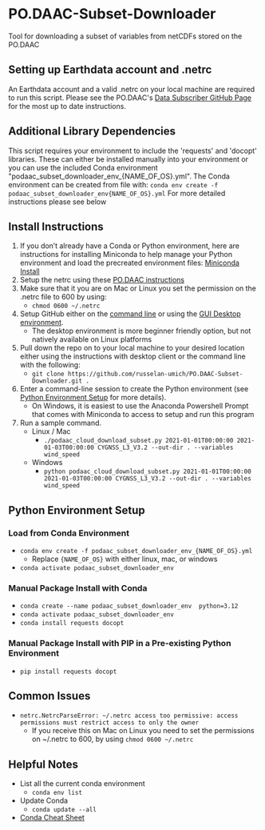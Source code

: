 # PO.DAAC-Subset-Downloader
Tool for downloading a subset of variables from netCDFs stored on the PO.DAAC

## Setting up Earthdata account and .netrc
An Earthdata account and a valid .netrc on your local machine are required to run this script.
Please see the PO.DAAC's [Data Subscriber GitHub Page](https://github.com/podaac/data-subscriber?tab=readme-ov-file#step-1--get-earthdata-login) for the most up to date instructions.

## Additional Library Dependencies
This script requires your environment to include the 'requests' and 'docopt' libraries. These can either be installed manually into your environment or you can use the included Conda environment "podaac_subset_downloader_env_{NAME_OF_OS}.yml". The Conda environment can be created from file with:
`conda env create -f podaac_subset_downloader_env{NAME_OF_OS}.yml`
For more detailed instructions please see below


## Install Instructions
1. If you don’t already have a Conda or Python environment, here are instructions for installing Miniconda to help manage your Python environment and load the precreated environment files: [Miniconda Install](https://docs.anaconda.com/miniconda/install/#quick-command-line-install)
2. Setup the netrc using these [PO.DAAC instructions](https://github.com/podaac/data-subscriber?tab=readme-ov-file#step-1--get-earthdata-login])
3. Make sure that it you are on Mac or Linux you set the permission on the .netrc file to 600 by using:
   - `chmod 0600 ~/.netrc`
4. Setup GitHub either on the [command line](https://docs.github.com/en/get-started/getting-started-with-git/set-up-git) or using the [GUI Desktop environment](https://github.com/apps/desktop).
   - The desktop environment is more beginner friendly option, but not natively available on Linux platforms
5. Pull down the repo on to your local machine to your desired location either using the instructions with desktop client or the command line with the following:
   - `git clone https://github.com/russelan-umich/PO.DAAC-Subset-Downloader.git .`
6. Enter a command-line session to create the Python environment (see [Python Environment Setup](#python-environment-setup) for more details).
   - On Windows, it is easiest to use the Anaconda Powershell Prompt that comes with Miniconda to access to setup and run this program
7. Run a sample command.
   - Linux / Mac
     - `./podaac_cloud_download_subset.py 2021-01-01T00:00:00 2021-01-03T00:00:00 CYGNSS_L3_V3.2 --out-dir . --variables wind_speed`
   - Windows
     - `python podaac_cloud_download_subset.py 2021-01-01T00:00:00 2021-01-03T00:00:00 CYGNSS_L3_V3.2 --out-dir . --variables wind_speed`
    

## Python Environment Setup
### Load from Conda Environment 
- `conda env create -f podaac_subset_downloader_env_{NAME_OF_OS}.yml`
  - Replace `{NAME_OF_OS}` with either linux, mac, or windows
-  `conda activate podaac_subset_downloader_env`
### Manual Package Install with Conda
- `conda create --name podaac_subset_downloader_env  python=3.12`
- `conda activate podaac_subset_downloader_env`
- `conda install requests docopt`

### Manual Package Install with PIP in a Pre-existing Python Environment
- `pip install requests docopt`

## Common Issues
- `netrc.NetrcParseError: ~/.netrc access too permissive: access permissions must restrict access to only the owner`
  - If you receive this on Mac on Linux you need to set the permissions on ~/.netrc to 600, by using `chmod 0600 ~/.netrc`

## Helpful Notes
- List all the current conda environment
  - `conda env list`
- Update Conda
  - `conda update --all`
- [Conda Cheat Sheet](https://docs.conda.io/projects/conda/en/4.6.0/_downloads/52a95608c49671267e40c689e0bc00ca/conda-cheatsheet.pdf)
